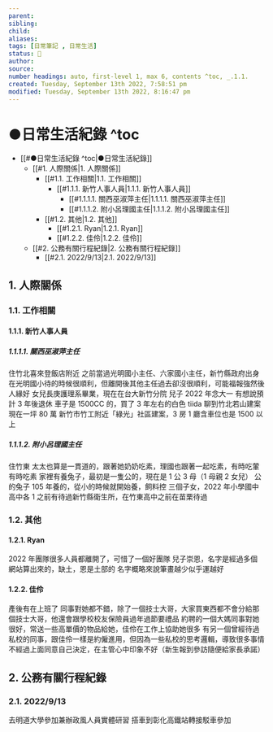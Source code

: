 ```yaml
---
parent: 
sibling: 
child: 
aliases: 
tags: [日常筆記 , 日常生活]
status: 🌱
author: 
source: 
number headings: auto, first-level 1, max 6, contents ^toc, _.1.1.
created: Tuesday, September 13th 2022, 7:58:51 pm
modified: Tuesday, September 13th 2022, 8:16:47 pm
---
```

# ●日常生活紀錄 ^toc

- [[#●日常生活紀錄 ^toc|●日常生活紀錄]]
	- [[#1. 人際關係|1. 人際關係]]
		- [[#1.1. 工作相關|1.1. 工作相關]]
			- [[#1.1.1. 新竹人事人員|1.1.1. 新竹人事人員]]
				- [[#1.1.1.1. 關西巫淑萍主任|1.1.1.1. 關西巫淑萍主任]]
				- [[#1.1.1.2. 附小呂理國主任|1.1.1.2. 附小呂理國主任]]
		- [[#1.2. 其他|1.2. 其他]]
			- [[#1.2.1. Ryan|1.2.1. Ryan]]
			- [[#1.2.2. 佳伶|1.2.2. 佳伶]]
	- [[#2. 公務有關行程紀錄|2. 公務有關行程紀錄]]
		- [[#2.1. 2022/9/13|2.1. 2022/9/13]]

## 1. 人際關係
### 1.1. 工作相關
#### 1.1.1. 新竹人事人員
##### 1.1.1.1. 關西巫淑萍主任
住竹北喜來登飯店附近
之前當過光明國小主任、六家國小主任，新竹縣政府出身
在光明國小待的時候很順利，但離開後其他主任過去卻沒很順利，可能福報強然後人緣好
女兒長庚護理系畢業，現在在台大新竹分院
兒子 2022 年念大一
有想說預計 3 年後退休
車子是 1500CC 的，買了 3 年左右的白色 tiida
聊到竹北若山建案現在一坪 80 萬
新竹市竹工附近「綠光」社區建案，3 房 1 廳含車位也是 1500 以上

##### 1.1.1.2. 附小呂理國主任
住竹東
太太也算是一貫道的，跟著她奶奶吃素，理國也跟著一起吃素，有時吃葷有時吃素
家裡有養兔子，最初是一隻公的，現在是 1 公 3 母（1 母親 2 女兒）
公的兔子 105 年養的，從小的時候就開始養，飼料控
三個子女，2022 年小學國中高中各 1
之前有待過新竹縣衛生所，在竹東高中之前在苗栗待過


### 1.2. 其他
#### 1.2.1. Ryan
2022 年團隊很多人員都離開了，可惜了一個好團隊
兒子崇恩，名字是經過多個網站算出來的，缺土，恩是土部的
名字概略來說筆畫越少似乎運越好

#### 1.2.2. 佳伶
產後有在上班了
同事對她都不錯，除了一個技士大哥，大家買東西都不會分給那個技士大哥，他還會跟學校校友保險員過年過節要禮品
約聘的一個大媽同事對她很好，常送一些高單價的物品給她，佳伶在工作上協助她很多
有另一個曾經待過私校的同事，跟佳伶一樣是約僱進用，但因為一些私校的思考邏輯，導致很多事情不經過上面同意自己決定，在主管心中印象不好（新生報到參訪隨便給家長承諾）


## 2. 公務有關行程紀錄
### 2.1. 2022/9/13
去明道大學參加兼辦政風人員實體研習
搭車到彰化高鐵站轉接駁車參加